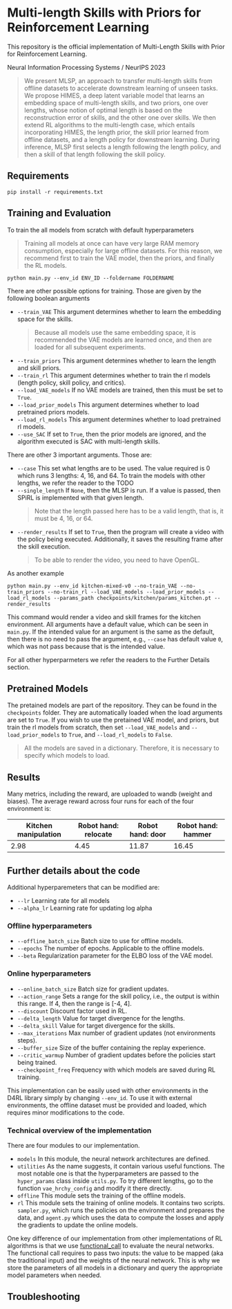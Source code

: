 # Multi-length Skills with Priors for Reinforcement Learning

This repository is the official implementation of Multi-Length Skills with Prior for Reinforcement Learning.  

Neural Information Processing Systems / NeurIPS 2023

> We present MLSP, an approach to transfer multi-length skills from offline datasets to accelerate downstream learning of unseen tasks. We propose HIMES, 
a deep latent variable model that learns an embedding space of multi-length skills, and two priors, one over lengths, whose notion of optimal length is 
based on the reconstruction error of skills, and the other one over skills. We then extend RL algorithms to the multi-length case, which entails 
incorporating HIMES, the length prior, the skill prior learned from offline datasets, and a length policy for downstream learning. During inference, MLSP
first selects a length following the length policy, and then a skill of that length following the skill policy.

## Requirements

```setup
pip install -r requirements.txt
```

## Training and Evaluation

To train the all models from scratch with default hyperparameters

> Training all models at once can have very large RAM memory consumption, especially for large offline datasets. For this reason, we recommend first to train the VAE model, then the priors, and finally the RL models.

```main
python main.py --env_id ENV_ID --foldername FOLDERNAME
```

There are other possible options for training. Those are given by the following boolean arguments

- `--train_VAE` This argument determines whether to learn the embedding space for the skills.
     > Because all models use the same embedding space, it is recommended the VAE models are learned once,
	 and then are loaded for all subsequent experiments. 
- `--train_priors` This argument determines whether to learn the length and skill priors.
- `--train_rl` This argument determines whether to train the rl models (length policy, skill policy, and critics).
- `--load_VAE_models` If no VAE models are trained, then this must be set to `True`.
- `--load_prior_models` This argument determines whether to load pretrained priors models.
- `--load_rl_models` This argument determines whether to load pretrained rl models.
- `--use_SAC` If set to `True`, then the prior models are ignored, and the algorithm executed is SAC with multi-length skills.

There are other 3 important arguments. Those are:

- `--case` This set what lengths are to be used. The value required is 0 which runs 3 lengths: 4, 16, and 64. To train the models with other lengths, we refer the reader to the TODO
- `--single_length` If `None`, then the MLSP is run. If a value is passed, then SPiRL is implemented with that given length.
     > Note that the length passed here has to be a valid length, that is, it must be 4, 16, or 64.
- `--render_results` If set to `True`, then the program will create a video with the policy being executed. Additionally, it saves the resulting frame after the skill execution.
     > To be able to render the video, you need to have OpenGL.

As another example

```main
python main.py --env_id kitchen-mixed-v0 --no-train_VAE --no-train_priors --no-train_rl --load_VAE_models --load_prior_models --load_rl_models --params_path checkpoints/kitchen/params_kitchen.pt --render_results
```

This command would render a video and skill frames for the kitchen environment. All arguments have a default value, which can be seen in `main.py`. If the intended value for an argument is the same as the default, then there is no need to pass the argument, e.g., `--case` has default value `0`, which was not pass because that is the intended value.


For all other hyperparmeters we refer the readers to the Further Details section.


## Pretrained Models
The pretained models are part of the repository. They can be found in the `checkpoints` folder. They are automatically loaded when the load arguments are set to `True`. If you wish to use the pretained VAE model, and priors, but train the rl models from scratch, then set `--load_VAE_models` and `--load_prior_models` to `True`, and `--load_rl_models` to `False`.

> All the models are saved in a dictionary. Therefore, it is necessary to specify which models to load.


## Results

Many metrics, including the reward, are uploaded to wandb (weight and biases). The average reward across four runs for each of the four environment is:

| Kitchen manipulation | Robot hand: relocate | Robot hand: door | Robot hand: hammer|
| ------------------ |---------------- | -------------- | ----- |
| 2.98   |     4.45         |      11.87       |  16.45 |

## Further details about the code

Additional hyperparemeters that can be modified are:

- `--lr` Learning rate for all models
- `--alpha_lr` Learning rate for updating log alpha

### Offline hyperparameters
- `--offline_batch_size` Batch size to use for offline models.
- `--epochs` The number of epochs. Applicable to the offline models.
- `--beta` Regularization parameter for the ELBO loss of the VAE model.

### Online hyperparameters
- `--online_batch_size` Batch size for gradient updates.
- `--action_range` Sets a range for the skill policy, i.e., the output is within this range. If 4, then the range is [-4, 4].
- `--discount` Discount factor used in RL.
- `--delta_length` Value for target divergence for the lengths.
- `--delta_skill` Value for target divergence for the skills.
- `--max_iterations` Max number of gradient updates (not environments steps).
- `--buffer_size` Size of the buffer containing the replay experience.
- `--critic_warmup` Number of gradient updates before the policies start being trained.
- `--checkpoint_freq` Frequency with which models are saved during RL training.


This implementation can be easily used with other environments in the D4RL library simply by changing `--env_id`. To use it with external environments, the offline dataset must be provided and loaded, which requires minor modifications to the code. 

### Technical overview of the implementation

There are four modules to our implementation.

- `models` In this module, the neural network architectures are defined.
- `utilities` As the name suggests, it contain various useful functions. The most notable one is that the hyperparameters are passed to the `hyper_params` class inside `utils.py`. To try different lengths, go to the function `vae_hrchy_config` and modify it there directly.
- `offline` This module sets the training of the offline models.
- `rl` This module sets the training of online models. It contains two scripts. `sampler.py`, which runs the policies on the environment and prepares the data, and `agent.py` which uses the data to compute the losses and apply the gradients to update the online models.


One key difference of our implementation from other implementations of RL algorithms is that we use [functional_call](https://pytorch.org/docs/stable/generated/torch.func.functional_call.html#torch.func.functional_call) to evaluate the neural networks. The functional call requires to pass two inputs: the value to be mapped (aka the traditional input) and the weights of the neural network. This is why we store the parameters of all models in a dictionary and query the appropriate model parameters when needed.


## Troubleshooting
